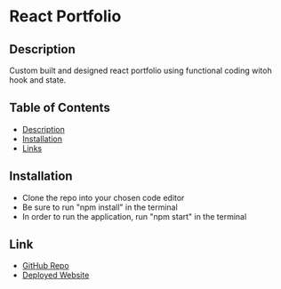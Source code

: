 # React Portfolio

## Description

Custom built and designed react portfolio using functional coding witoh hook and state.

## Table of Contents
- [Description](#description)
- [Installation](#installation)
- [Links](#link)

## Installation

* Clone the repo into your chosen code editor
* Be sure to run "npm install" in the terminal
* In order to run the application, run "npm start" in the terminal

## Link

* [GitHub Repo](https://github.com/ReubenGenkin/React-portfolio)
* [Deployed Website](https://reubengenkin.github.io/React-portfolio/)


  